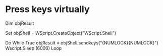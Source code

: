 # Press keys virtually

Dim objResult

Set objShell = WScript.CreateObject("WScript.Shell")    

Do While True
  objResult = objShell.sendkeys("{NUMLOCK}{NUMLOCK}")
  Wscript.Sleep (6000)
Loop